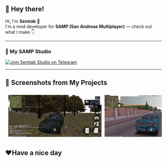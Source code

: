 ## 👋 Hey there!

Hi, I'm **Semtab** 🙌  
I'm a mod developer for **SAMP (San Andreas Multiplayer)** — check out what I make 👇

---

### 🔧 My SAMP Studio

[![Join Semtab Studio on Telegram](https://img.shields.io/badge/-Join%20Semtab%20Studio%20on%20Telegram-2CA5E0?style=for-the-badge&logo=telegram&logoColor=white)](https://t.me/semtabstudio)

---

## 📸 Screenshots from My Projects

<div align="center">

  <div style="display: flex; overflow-x: auto; gap: 10px; padding: 10px;">
    <img src="Pictures/photo_2025-06-28_16-51-48.jpg" width="300" />
    <img src="Pictures/photo_2025-06-30_08-09-01.jpg" width="300" />
    <img src="Pictures/photo_2025-07-21_14-25-13.jpg" width="300" />
  </div>
</div>

## ❤️Have a nice day
